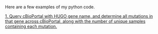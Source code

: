 Here are a few examples of my python code.

[1. Query cBioPortal with HUGO gene name, and determine all mutations in that gene across cBioPortal, along with the number of unique samples containing each mutation.](https://https://github.com/keslingmj/python/cBioPortal.py)